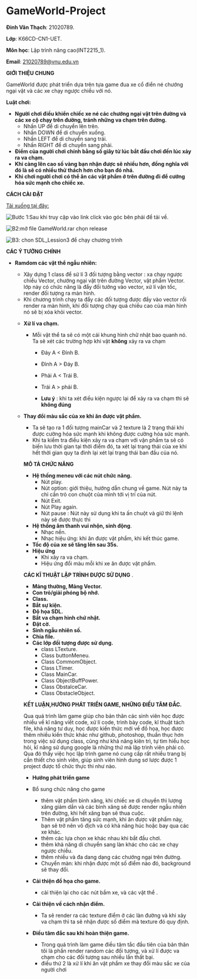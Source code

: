 # GameWorld-Project

**Đinh Văn Thạch**: 21020789.

**Lớp**: K66CD-CN1-UET.

**Môn học**: Lập trình nâng cao(INT2215_1).

**Email**: 21020789@vnu.edu.vn

**GIỚI THIỆU CHUNG**

GameWorld được phát triển dựa trên tựa game đua xe cổ điển né chướng ngại vật và các xe chạy ngược chiều với nó.

**Luật chơi:**

- **Người chơi điều khiển chiếc xe né các chướng ngại vật trên đường và các xe cộ chạy trên đường, tránh những va chạm trên đường.**
  - Nhấn UP để di chuyển lên trên.
  - Nhấn DOWN để di chuyển xuống.
  - Nhấn LEFT để di chuyển sang trái.
  - Nhấn RIGHT để di chuyển sang phải.
- **Điểm của người chơi chính bằng số giây từ lúc bắt đầu chơi đến lúc xảy ra va chạm.**
- **Khi càng lên cao số vàng bạn nhận được sẽ nhiều hơn,  đồng nghĩa với  đó là sẽ có nhiều thử thách hơn cho bạn đó nhá.**
- **Khi chơi người chơi có thể ăn các vật phẩm ở trên đường đi để cướng hóa sức mạnh cho chiếc xe.**

**CÁCH CÀI ĐẶT**

[Tải xuống tại đây:](https://drive.google.com/file/d/1ydovbY9XF1h_YOjeAGJi6rjWbDGCcEoi/view?usp=sharing)



![Bước 1:Sau khi truy cập vào link click vào góc bên phải để tải về.](https://user-images.githubusercontent.com/100114917/169863797-3bf38b37-5d68-4ef0-86f8-961d5fa09eed.PNG)

![B2:mở file GameWorld.rar chọn release](https://user-images.githubusercontent.com/100114917/169863916-2794df9a-8638-42ba-a46d-7de565b32722.PNG)

![B3: chon SDL_Lession3 để chạy chương trình ](https://user-images.githubusercontent.com/100114917/169863994-c13578fd-9c87-4fbb-9697-66da3ca52aad.PNG)

**CÁC Ý TƯỞNG CHÍNH**



* **Ramdom các vật thể ngẫu nhiên:**

  - Xây dựng 1 class để sử lí 3 đối tượng bằng vector : xa chạy ngược chiểu Vector<Obstacle car>, chướng ngại vật trên đường Vector<obstacle object>, vật phẩm  Vector<object To buff power>. lớp này có chức năng là đẩy đối tưởng vào vector, xử lí vận tốc, render đối tượng ra màn hình.
  - Khi chương trình chạy ta đẩy các đối tượng được đẩy vào vector rồi render ra màn hình, khi đối tượng chạy quá chiều cao của màn hình nó sẽ bị xóa khỏi vector.

* **Xử lí va chạm.**

  - Mỗi vật thể ta sẽ có một cái khung hình chữ nhật bao quanh nó. Ta sẽ xét các trường hợp khi vật **không** xảy ra va chạm
    - Đáy A < Đỉnh B.
    - Đỉnh A > Đáy B.
    - Phải A < Trái B.
    - Trái A > phải B.

    -   **Lưu ý** : khi ta xét điều kiện ngược lại để xảy ra va chạm thì sẽ **không đúng**

* **Thay đổi màu sắc của xe khi ăn được vật phẩm.**

  - Ta sẽ tạo ra 1 đối tượng mainCar và 2  texture là 2 trạng thái khi được cường hóa sức mạnh khi không được cường hóa sức mạnh.
  - Khi ta kiểm tra điều kiện xảy ra va chạm với vận phầm ta sẽ có biến lưu thời gian tại thời điểm đó, ta xét lại trạng thái của xe khi hết thời gian quy ta đinh lại xét lại trạng thái ban đầu của nó.

**MÔ TẢ CHỨC NĂNG**

- **Hệ thống meneu với các nút chức năng.**
  - Nút play.
  - Nút option: giới thiệu, hướng dẫn chung về game. Nút này ta chỉ cần trỏ con chuột của mình tới vị trí của nút.
  - Nút Exit.
  - Nút Play again.
  - Nút pause : Nút này sử dụng khi ta ấn chuột và giữ thì lệnh này sẽ được thực thi
- **Hệ thống âm thanh vui nhộn, sinh động**.
  - Nhạc nền.
  - Nhạc hiệu ứng: khi ăn được vật phẩm, khi kết thúc game.
- **Tốc độ của xe sẽ tăng lên sau 35s.**
- **Hiệu ứng**
  - Khi xảy ra va chạm.
  - Hiệu ứng đổi màu mỗi khi xe ăn được vật phẩm.

**CÁC KĨ THUẬT LẬP TRÌNH ĐƯỢC SỬ DỤNG** .

- **Mảng thường, Mảng Vector.**
- **Con trỏ/giải phóng bộ nhớ.**
- **Class.**
- **Bắt sự kiện.**
- **Độ họa SDL.**
-  **Bắt va chạm hình chứ nhật.**
- **Đặt cờ.**
- **Sinh ngẫu nhiên số.**
- **Chia file.**
- **Các lớp đối tượng được sử dụng.**
  - class LTexture.
  - Class buttonMeneu.
  - Class CommomObject.
  - Class LTimer.
  - Class MainCar.
  - Class ObjectBuffPower.
  - Class ObstalceCar.
  - Class ObstacleObject.

**KẾT LUẬN,HƯỚNG PHÁT TRIỂN GAME, NHỮNG ĐIỀU TÂM ĐẮC.**

Qua quá trình làm game giúp cho bản thân các sinh viên học được nhiều về kĩ năng viết code, xử lí code, trình bày code, kĩ thuật tách file, khả năng tư duy, học được kiến thức mới về đồ họa, học được thêm nhiều kiến thức khác như github, photoshop, thuần thục hơn trong việc sử dụng class, cũng như khả năng kiên trì, tự tìm hiểu học hỏi, kĩ năng sử dụng google là những thứ mà lập trình viên phải có. Qua đó thấy việc học lập trình game nó cung cấp rất nhiều trang bị cần thiết cho sinh viên, giúp sinh viên hình dung sơ lược được 1 project được tổ chức thực thi như nào.

-  **Hướng phát triển game**

  - Bổ sung chức năng cho game
    - thêm vật phẩm bình xăng, khi chiếc xe di chuyển thì lượng xăng giảm dần và các bình xăng sẽ được render ngẫu nhiên trên đường, khi hết xăng bạn sẽ thua cuộc.
    - Thêm vật phẩm tăng sức mạnh, khi ăn được vật phẩm này, bạn sẽ trở nên vô địch và có khả năng húc hoặc bay qua các xe khác.
    - thêm các lựa chọn xe khác nhau khi bắt đầu chơi.
    - thêm khả năng di chuyển sang làn khác cho các xe chạy ngược chiều.
    - thêm nhiều và đa dang dạng các chướng ngại trên đường.
    - Chuyển màn: khi nhận được một số điểm nào đó, background sẽ thay đổi.
  - **Cải thiện đồ họa cho game.**
    - cải thiện lại cho các nút bầm xe, và các vật thể .
  - **Cải thiện về cách nhận điểm.**
    - Ta sẽ render ra các texture điểm ở các làn đường và khi xảy va chạm thì ta sẽ nhận được số điểm mà texture đó quy định.

- **Điều tâm đắc sau khi hoàn thiện game.**

  - Trong quá trình làm game điều tâm tắc đầu tiên của bản thân tôi là phần render random các đối tượng, và xử lí được va chạm cho các đối tượng sau nhiều lần thất bại.
  - điều thứ  2 là xử lí khi ăn vật phẩm xe thay đổi màu sắc xe của người chơi
  
  
